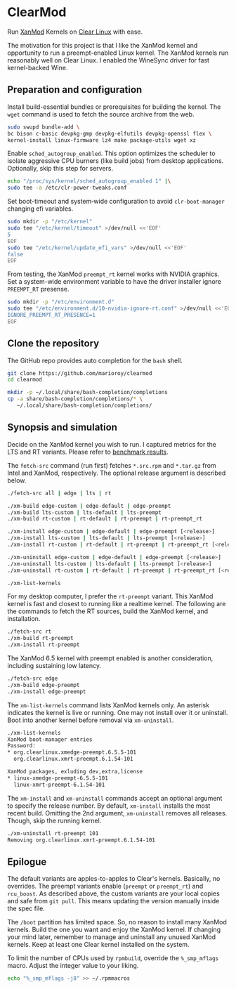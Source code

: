 # ClearMod

Run [XanMod](https://github.com/xanmod) Kernels on [Clear Linux](https://www.clearlinux.org) with ease.

The motivation for this project is that I like the XanMod kernel and opportunity
to run a preempt-enabled Linux kernel. The XanMod kernels run reasonably well on
Clear Linux. I enabled the WineSync driver for fast kernel-backed Wine.

## Preparation and configuration

Install build-essential bundles or prerequisites for building the kernel.
The `wget` command is used to fetch the source archive from the web.

```bash
sudo swupd bundle-add \
bc bison c-basic devpkg-gmp devpkg-elfutils devpkg-openssl flex \
kernel-install linux-firmware lz4 make package-utils wget xz
```

Enable `sched_autogroup_enabled`. This option optimizes the scheduler to
isolate aggressive CPU burners (like build jobs) from desktop applications.
Optionally, skip this step for servers.

```bash
echo "/proc/sys/kernel/sched_autogroup_enabled 1" |\
sudo tee -a /etc/clr-power-tweaks.conf
```

Set boot-timeout and system‐wide configuration to avoid `clr‐boot‐manager`
changing efi variables.

```bash
sudo mkdir -p "/etc/kernel"
sudo tee "/etc/kernel/timeout" >/dev/null <<'EOF'
5
EOF
sudo tee "/etc/kernel/update_efi_vars" >/dev/null <<'EOF'
false
EOF
```

From testing, the XanMod `preempt_rt` kernel works with NVIDIA graphics.
Set a system-wide environment variable to have the driver installer ignore
`PREEMPT_RT` presense.

```bash
sudo mkdir -p "/etc/environment.d"
sudo tee "/etc/environment.d/10-nvidia-ignore-rt.conf" >/dev/null <<'EOF'
IGNORE_PREEMPT_RT_PRESENCE=1
EOF
```

## Clone the repository

The GitHub repo provides auto completion for the `bash` shell.

```bash
git clone https://github.com/marioroy/clearmod
cd clearmod

mkdir -p ~/.local/share/bash-completion/completions
cp -a share/bash-completion/completions/* \
   ~/.local/share/bash-completion/completions/
```

## Synopsis and simulation

Decide on the XanMod kernel you wish to run. I captured metrics for the LTS
and RT variants. Please refer to [benchmark results](https://gist.github.com/marioroy/7a6384286f367e53758072962ad36c7f).

The `fetch-src` command (run first) fetches `*.src.rpm` and `*.tar.gz` from
Intel and XanMod, respectively. The optional release argument is described below.

```bash
./fetch-src all | edge | lts | rt

./xm-build edge-custom | edge-default | edge-preempt
./xm-build lts-custom | lts-default | lts-preempt
./xm-build rt-custom | rt-default | rt-preempt | rt-preempt_rt

./xm-install edge-custom | edge-default | edge-preempt [<release>]
./xm-install lts-custom | lts-default | lts-preempt [<release>]
./xm-install rt-custom | rt-default | rt-preempt | rt-preempt_rt [<release>]

./xm-uninstall edge-custom | edge-default | edge-preempt [<release>]
./xm-uninstall lts-custom | lts-default | lts-preempt [<release>]
./xm-uninstall rt-custom | rt-default | rt-preempt | rt-preempt_rt [<release>]

./xm-list-kernels
```

For my desktop computer, I prefer the `rt-preempt` variant. This XanMod kernel
is fast and closest to running like a realtime kernel. The following are the
commands to fetch the RT sources, build the XanMod kernel, and installation.

```bash
./fetch-src rt
./xm-build rt-preempt
./xm-install rt-preempt
```

The XanMod 6.5 kernel with preempt enabled is another consideration,
including sustaining low latency.

```bash
./fetch-src edge
./xm-build edge-preempt
./xm-install edge-preempt
```

The `xm-list-kernels` command lists XanMod kernels only. An asterisk indicates
the kernel is live or running. One may not install over it or uninstall.
Boot into another kernel before removal via `xm-uninstall`.

```bash
./xm-list-kernels 
XanMod boot-manager entries
Password: 
* org.clearlinux.xmedge-preempt.6.5.5-101
  org.clearlinux.xmrt-preempt.6.1.54-101

XanMod packages, exluding dev,extra,license
* linux-xmedge-preempt-6.5.5-101
  linux-xmrt-preempt-6.1.54-101
```

The `xm-install` and `xm-uninstall` commands accept an optional argument to
specify the release number. By default, `xm-install` installs the most recent
build. Omitting the 2nd argument, `xm-uninstall` removes all releases.
Though, skip the running kernel.

```bash
./xm-uninstall rt-preempt 101
Removing org.clearlinux.xmrt-preempt.6.1.54-101
```

## Epilogue

The default variants are apples-to-apples to Clear's kernels. Basically, no overrides.
The preempt variants enable (`preempt` or `preempt_rt`) and `rcu_boost`. As described
above, the custom variants are your local copies and safe from `git pull`. This means
updating the version manually inside the spec file.

The `/boot` partition has limited space. So, no reason to install many XanMod
kernels. Build the one you want and enjoy the XanMod kernel. If changing your mind
later, remember to manage and uninstall any unused XanMod kernels. Keep at least one
Clear kernel installed on the system.

To limit the number of CPUs used by `rpmbuild`, override the `%_smp_mflags` macro.
Adjust the integer value to your liking.

```bash
echo "%_smp_mflags -j8" >> ~/.rpmmacros
```

